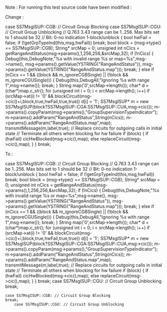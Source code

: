 Note : For running this test source code have been modified :

Change : 

case SS7MsgISUP::CGB: // Circuit Group Blocking
case SS7MsgISUP::CGU: // Circuit Group Unblocking
            // Q.763 3.43 range can be 1..256. Max bits set to 1 should be 32
            // Bit: 0-no indication 1-block/unblock
            {
                bool hwFail = false;
                if (!getGrpTypeInd(this,msg,hwFail))
                    break;
                bool block = (msg->type() == SS7MsgISUP::CGB);
                String* srcMap = 0;
                unsigned int nCics = getRangeAndStatus(msg->params(),1,256,256,&srcMap,32);
                if (!nCics) {
                    Debug(this,DebugNote,"%s with invalid range %s or map=%s",msg->name(),
                        msg->params().getValue(YSTRING("RangeAndStatus")),
                        msg->params().getValue(YSTRING("RangeAndStatus.map")));
                    break;
                }
                else if (nCics == 1 && ((block && m_ignoreCGBSingle) || (!block && m_ignoreCGUSingle))) {
                    Debug(this,DebugAll,"Ignoring %s with range 1",msg->name());
                    break;
                }
                String map('0',srcMap->length());
                char* d = (char*)map.c_str();
                for (unsigned int i = 0; i < srcMap->length(); i++)
                    if (srcMap->at(i) != '0' && blockCircuit(msg->cic()+i,block,true,hwFail,true,true))
                        d[i] = '1';
                SS7MsgISUP* m = new SS7MsgISUP(block?SS7MsgISUP::CGA:SS7MsgISUP::CUA,msg->cic());
                m->params().copyParam(msg->params(),"GroupSupervisionTypeIndicator");
                m->params().addParam("RangeAndStatus",String(nCics));
                m->params().addParam("RangeAndStatus.map",map);
                transmitMessage(m,label,true);
                // Replace circuits for outgoing calls in initial state
                // Terminate all others when blocking for hw failure
                if (block) {
                    if (hwFail)
                        cicHwBlocked(msg->cic(),map);
                    else
                        replaceCircuit(msg->cic(),map);
                }
            }
break;

To :    

case SS7MsgISUP::CGB: // Circuit Group Blocking
            // Q.763 3.43 range can be 1..256. Max bits set to 1 should be 32
            // Bit: 0-no indication 1-block/unblock
            {
                bool hwFail = false;
                if (!getGrpTypeInd(this,msg,hwFail))
                    break;
                bool block = (msg->type() == SS7MsgISUP::CGB);
                String* srcMap = 0;
                unsigned int nCics = getRangeAndStatus(msg->params(),1,256,256,&srcMap,32);
                if (!nCics) {
                    Debug(this,DebugNote,"%s with invalid range %s or map=%s",msg->name(),
                        msg->params().getValue(YSTRING("RangeAndStatus")),
                        msg->params().getValue(YSTRING("RangeAndStatus.map")));
                    break;
                }
                else if (nCics == 1 && ((block && m_ignoreCGBSingle) || (!block && m_ignoreCGUSingle))) {
                    Debug(this,DebugAll,"Ignoring %s with range 1",msg->name());
                    break;
                }
                String map('0',srcMap->length());
                char* d = (char*)map.c_str();
                for (unsigned int i = 0; i < srcMap->length(); i++)
                    if (srcMap->at(i) != '0' && blockCircuit(msg->cic()+i,block,true,hwFail,true,true))
                        d[i] = '1';
                SS7MsgISUP* m = new SS7MsgISUP(block?SS7MsgISUP::CGA:SS7MsgISUP::CUA,msg->cic());
                m->params().copyParam(msg->params(),"GroupSupervisionTypeIndicator");
                m->params().addParam("RangeAndStatus",String(nCics));
                m->params().addParam("RangeAndStatus.map",map);
                transmitMessage(m,label,true);
                // Replace circuits for outgoing calls in initial state
                // Terminate all others when blocking for hw failure
                if (block) {
                    if (hwFail)
                        cicHwBlocked(msg->cic(),map);
                    else
                        replaceCircuit(msg->cic(),map);
                }
            }
break;
 case SS7MsgISUP::CGU: // Circuit Group Unblocking
break;

     
	case SS7MsgISUP::CGB: // Circuit Group Blocking
	break;
        case SS7MsgISUP::CGU: // Circuit Group Unblocking

